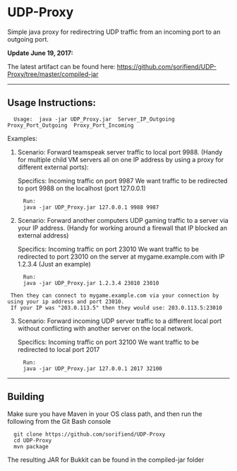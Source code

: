 # UDP-Proxy
Simple java proxy for redirectring UDP traffic from an incoming port to an outgoing port.


**Update June 19, 2017:**

The latest artifact can be found here: https://github.com/sorifiend/UDP-Proxy/tree/master/compiled-jar

---
Usage Instructions:
---

```
  Usage:  java -jar UDP_Proxy.jar  Server_IP_Outgoing  Proxy_Port_Outgoing  Proxy_Port_Incoming
```

  Examples:
  
  1) Scenario:
     Forward teamspeak server traffic to local port 9988.
     (Handy for multiple child VM servers all on one IP address by using a proxy for different external ports):
  
     Specifics:
     Incoming traffic on port 9987
     We want traffic to be redirected to port 9988 on the localhost (port 127.0.0.1)
```
     Run:
     java -jar UDP_Proxy.jar 127.0.0.1 9988 9987
```
     
  2) Scenario:
     Forward another computers UDP gaming traffic to a server via your IP address.
     (Handy for working around a firewall that IP blocked an external address)
     
     Specifics:
     Incoming traffic on port 23010
     We want traffic to be redirected to port 23010 on the server at mygame.example.com with IP 1.2.3.4 (Just an example)
```
     Run:
     java -jar UDP_Proxy.jar 1.2.3.4 23010 23010
```
     Then they can connect to mygame.example.com via your connection by using your ip address and port 23010.
     If your IP was "203.0.113.5" then they would use: 203.0.113.5:23010
     
  3) Scenario:
     Forward incoming UDP server traffic to a different local port without conflicting with another server on the local network.
    
     Specifics:
     Incoming traffic on port 32100
     We want traffic to be redirected to local port 2017
```
     Run:
     java -jar UDP_Proxy.jar 127.0.0.1 2017 32100
```

---
Building
---
Make sure you have Maven in your OS class path, and then run the following from the Git Bash console

```
  git clone https://github.com/sorifiend/UDP-Proxy
  cd UDP-Proxy
  mvn package
```

The resulting JAR for Bukkit can be found in the compiled-jar folder

